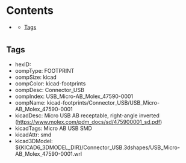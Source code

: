 



Contents
========

* [](#)
	* [Tags](#tags)

# 

## Tags

- hexID: 
- oompType: FOOTPRINT
- oompSize: kicad
- oompColor: kicad-footprints
- oompDesc: Connector_USB
- oompIndex: USB_Micro-AB_Molex_47590-0001
- oompName: kicad-footprints/Connector_USB/USB_Micro-AB_Molex_47590-0001
- kicadDesc: Micro USB AB receptable, right-angle inverted (https://www.molex.com/pdm_docs/sd/475900001_sd.pdf)
- kicadTags: Micro AB USB SMD
- kicadAttr: smd
- kicad3DModel: ${KICAD6_3DMODEL_DIR}/Connector_USB.3dshapes/USB_Micro-AB_Molex_47590-0001.wrl
